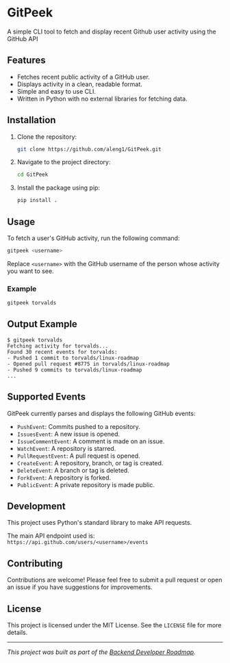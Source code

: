 # GitPeek
A simple CLI tool to fetch and display recent Github user activity using the GitHub API

## Features

- Fetches recent public activity of a GitHub user.
- Displays activity in a clean, readable format.
- Simple and easy to use CLI.
- Written in Python with no external libraries for fetching data.

## Installation

1.  Clone the repository:
    ```sh
    git clone https://github.com/aleng1/GitPeek.git
    ```
2.  Navigate to the project directory:
    ```sh
    cd GitPeek
    ```
3.  Install the package using pip:
    ```sh
    pip install .
    ```

## Usage

To fetch a user's GitHub activity, run the following command:

```sh
gitpeek <username>
```

Replace `<username>` with the GitHub username of the person whose activity you want to see.

### Example

```sh
gitpeek torvalds
```

## Output Example

```
$ gitpeek torvalds
Fetching activity for torvalds...
Found 30 recent events for torvalds:
- Pushed 1 commit to torvalds/linux-roadmap
- Opened pull request #8775 in torvalds/linux-roadmap
- Pushed 9 commits to torvalds/linux-roadmap
...
```

## Supported Events

GitPeek currently parses and displays the following GitHub events:

- `PushEvent`: Commits pushed to a repository.
- `IssuesEvent`: A new issue is opened.
- `IssueCommentEvent`: A comment is made on an issue.
- `WatchEvent`: A repository is starred.
- `PullRequestEvent`: A pull request is opened.
- `CreateEvent`: A repository, branch, or tag is created.
- `DeleteEvent`: A branch or tag is deleted.
- `ForkEvent`: A repository is forked.
- `PublicEvent`: A private repository is made public.

## Development

This project uses Python's standard library to make API requests.

The main API endpoint used is: `https://api.github.com/users/<username>/events`

## Contributing

Contributions are welcome! Please feel free to submit a pull request or open an issue if you have suggestions for improvements.

## License

This project is licensed under the MIT License. See the `LICENSE` file for more details.

---

*This project was built as part of the [Backend Developer Roadmap](https://roadmap.sh/projects/github-user-activity).*
